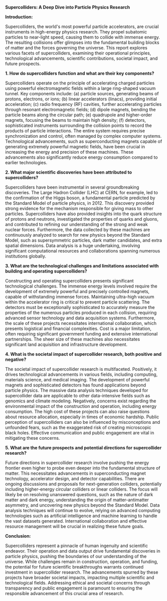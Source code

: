 **Supercolliders: A Deep Dive into Particle Physics Research**

**Introduction:**

Supercolliders, the world's most powerful particle accelerators, are crucial instruments in high-energy physics research.  They propel subatomic particles to near-light speed, causing them to collide with immense energy. The resulting collisions offer glimpses into the fundamental building blocks of matter and the forces governing the universe. This report explores various facets of supercolliders, examining their operational principles, technological advancements, scientific contributions, societal impact, and future prospects.

**1. How do supercolliders function and what are their key components?**

Supercolliders operate on the principle of accelerating charged particles using powerful electromagnetic fields within a large ring-shaped vacuum tunnel.  Key components include:  (a) particle sources, generating beams of protons, electrons, or ions; (b) linear accelerators (linacs), providing initial acceleration; (c) radio frequency (RF) cavities, further accelerating particles through resonant electromagnetic fields; (d) dipole magnets, bending the particle beams along the circular path; (e) quadrupole and higher-order magnets, focusing the beams to maintain high density; (f) detectors, sophisticated instruments surrounding the collision points to record the products of particle interactions.  The entire system requires precise synchronization and control, often managed by complex computer systems.  Technological advancements, such as superconducting magnets capable of generating extremely powerful magnetic fields, have been crucial in increasing the energy and precision of these machines.  These advancements also significantly reduce energy consumption compared to earlier technologies.


**2. What major scientific discoveries have been attributed to supercolliders?**

Supercolliders have been instrumental in several groundbreaking discoveries. The Large Hadron Collider (LHC) at CERN, for example, led to the confirmation of the Higgs boson, a fundamental particle predicted by the Standard Model of particle physics, in 2012. This discovery provided strong evidence for the mechanism responsible for giving mass to other particles. Supercolliders have also provided insights into the quark structure of protons and neutrons, investigated the properties of quarks and gluons, and contributed to refining our understanding of the strong and weak nuclear forces.  Furthermore, the data collected by these machines are continuously analyzed to search for new physics beyond the Standard Model, such as supersymmetric particles, dark matter candidates, and extra spatial dimensions. Data analysis is a huge undertaking, involving significant computational resources and collaborations spanning numerous institutions globally.


**3. What are the technological challenges and limitations associated with building and operating supercolliders?**

Constructing and operating supercolliders presents significant technological challenges.  The immense energy levels involved require the development of extremely powerful and precisely controlled magnets, capable of withstanding immense forces. Maintaining ultra-high vacuum within the accelerator ring is critical to prevent particle scattering. The detectors must be exceptionally sophisticated to accurately measure the properties of the numerous particles produced in each collision, requiring advanced sensor technology and data acquisition systems.  Furthermore, the scale of these projects necessitates international collaboration, which presents logistical and financial complexities.  Cost is a major limitation, often requiring significant government funding and extensive international partnerships. The sheer size of these machines also necessitates significant land acquisition and infrastructure development.


**4. What is the societal impact of supercollider research, both positive and negative?**

The societal impact of supercollider research is multifaceted. Positively, it drives technological advancements in various fields, including computing, materials science, and medical imaging. The development of powerful magnets and sophisticated detectors has found applications beyond particle physics.  The massive data analysis techniques developed for supercollider data are applicable to other data-intensive fields such as genomics and climate modeling. Negatively, concerns exist regarding the environmental impact of the construction and operation, including energy consumption. The high cost of these projects can also raise questions about resource allocation, especially in times of economic hardship. Public perception of supercolliders can also be influenced by misconceptions and unfounded fears, such as the exaggerated risk of creating microscopic black holes.  Effective communication and public engagement are vital in mitigating these concerns.


**5. What are the future prospects and potential directions for supercollider research?**

Future directions in supercollider research involve pushing the energy frontier even higher to probe even deeper into the fundamental structure of matter.  This necessitates advancements in superconducting magnet technology, accelerator design, and detector capabilities. There are ongoing discussions and proposals for next-generation colliders, potentially including higher-energy circular colliders or linear colliders.  The focus will likely be on resolving unanswered questions, such as the nature of dark matter and dark energy, understanding the origin of matter-antimatter asymmetry, and uncovering new physics beyond the Standard Model.   Data analysis techniques will continue to evolve, relying on advanced computing technologies such as artificial intelligence and machine learning to handle the vast datasets generated. International collaboration and effective resource management will be crucial in realizing these future goals.


**Conclusion:**

Supercolliders represent a pinnacle of human ingenuity and scientific endeavor. Their operation and data output drive fundamental discoveries in particle physics, pushing the boundaries of our understanding of the universe. While challenges remain in construction, operation, and funding, the potential for future scientific breakthroughs warrants continued investment in supercollider research. The advancements spurred by these projects have broader societal impacts, impacting multiple scientific and technological fields.  Addressing ethical and societal concerns through transparency and public engagement is paramount to ensuring the responsible advancement of this crucial area of research.
